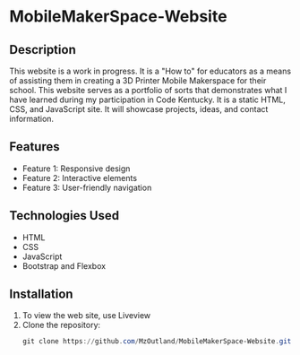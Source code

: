 # MobileMakerSpace-Website

## Description

This website is a work in progress. It is a "How to" for educators as a means of assisting them in creating a 3D Printer Mobile Makerspace for their school. This website serves as a portfolio of sorts that demonstrates what I have learned during my participation in Code Kentucky. It is a static HTML, CSS, and JavaScript site. It will showcase projects, ideas, and contact information.

## Features

- Feature 1: Responsive design
- Feature 2: Interactive elements
- Feature 3: User-friendly navigation

## Technologies Used

- HTML
- CSS
- JavaScript
- Bootstrap and Flexbox 

## Installation

1. To view the web site, use Liveview
2. Clone the repository:
   ```powershell
   git clone https://github.com/MzOutland/MobileMakerSpace-Website.git
   ```

